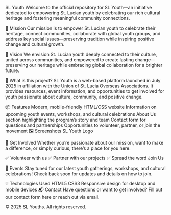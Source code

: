 SL Youth
Welcome to the official repository for SL Youth—an initiative dedicated to empowering St. Lucian youth by celebrating our rich cultural heritage and fostering meaningful community connections.

🌟 Mission
Our mission is to empower St. Lucian youth to celebrate their heritage, connect communities, collaborate with global youth groups, and address key social issues—preserving tradition while inspiring positive change and cultural growth.

👀 Vision
We envision St. Lucian youth deeply connected to their culture, united across communities, and empowered to create lasting change—preserving our heritage while embracing global collaboration for a brighter future.

🚀 What is this project?
SL Youth is a web-based platform launched in July 2025 in affiliation with the Union of St. Lucia Overseas Associations. It provides resources, event information, and opportunities to get involved for youth passionate about culture, community, and positive change.

📦 Features
Modern, mobile-friendly HTML/CSS website
Information on upcoming youth events, workshops, and cultural celebrations
About Us section highlighting the program’s story and team
Contact form for questions and partnerships
Opportunities to volunteer, partner, or join the movement
🖼️ Screenshots
SL Youth Logo

🤝 Get Involved
Whether you’re passionate about our mission, want to make a difference, or simply curious, there’s a place for you here.

✅ Volunteer with us
✅ Partner with our projects
✅ Spread the word
Join Us

📅 Events
Stay tuned for our latest youth gatherings, workshops, and cultural celebrations! Check back soon for updates and details on how to join.

💡 Technologies Used
HTML5
CSS3
Responsive design for desktop and mobile devices
📬 Contact
Have questions or want to get involved?
Fill out our contact form here or reach out via email.

© 2025 SL Youths. All rights reserved.
